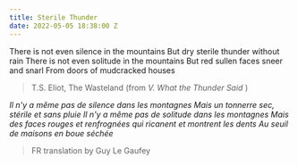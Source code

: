 ```yaml
---
title: Sterile Thunder
date: 2022-05-05 18:38:00 Z
---
```


There is not even silence in the mountains
But dry sterile thunder without rain
There is not even solitude in the mountains
But red sullen faces sneer and snarl
From doors of mudcracked houses

> T.S. Eliot, The Wasteland (from *V. What the Thunder Said* )

*Il n'y a même pas de silence dans les montagnes
Mais un tonnerre sec, stérile et sans pluie
Il n'y a même pas de solitude dans les montagnes
Mais des faces rouges et renfrognées qui ricanent et montrent les dents
Au seuil de maisons en boue séchée*

> FR translation by Guy Le Gaufey